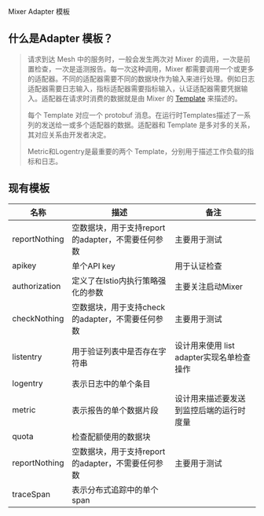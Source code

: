 Mixer Adapter 模板

## 什么是Adapter 模板？

> 请求到达 Mesh 中的服务时，一般会发生两次对 Mixer 的调用，一次是前置检查，一次是遥测报告。每一次这种调用，Mixer 都需要调用一个或更多的适配器。不同的适配器需要不同的数据块作为输入来进行处理。例如日志适配器需要日志输入，指标适配器需要指标输入，认证适配器需要凭据输入。适配器在请求时消费的数据就是由 Mixer 的 [Template](https://istio.io/docs/reference/config/mixer/template/) 来描述的。
>
> 每个 Template 对应一个 protobuf 消息。在运行时Templates描述了一系列的发送给一或多个适配器的数据。适配器和 Template 是多对多的关系，其对应关系由开发者决定。
>
> Metric和Logentry是最重要的两个 Template，分别用于描述工作负载的指标和日志。

## 现有模板

| 名称          | 描述                                              | 备注                                      |
| ------------- | ------------------------------------------------- | ----------------------------------------- |
| reportNothing | 空数据块，用于支持report的adapter，不需要任何参数 | 主要用于测试                              |
| apikey        | 单个API key                                       | 用于认证检查                              |
| authorization | 定义了在Istio内执行策略强化的参数                 | 主要关注启动Mixer                         |
| checkNothing  | 空数据块，用于支持check的adapter，不需要任何参数  | 主要用于测试                              |
| listentry     | 用于验证列表中是否存在字符串                      | 设计用来使用 list adapter实现名单检查操作 |
| logentry      | 表示日志中的单个条目                              |                                           |
| metric        | 表示报告的单个数据片段                            | 设计用来描述要发送到监控后端的运行时度量  |
| quota         | 检查配额使用的数据块                              |                                           |
| reportNothing | 空数据块，用于支持report的adapter，不需要任何参数 | 主要用于测试                              |
| traceSpan     | 表示分布式追踪中的单个span                        |                                           |

